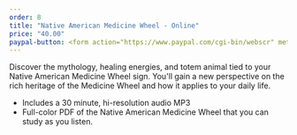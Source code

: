 ```yaml
---
order: 8
title: "Native American Medicine Wheel - Online"
price: "40.00"
paypal-button: <form action="https://www.paypal.com/cgi-bin/webscr" method="post" target="_top"><input type="hidden" name="cmd" value="_s-xclick"><input type="hidden" name="hosted_button_id" value="V2VBR4AXP5WJN"><input type="image" src="https://www.paypalobjects.com/webstatic/en_US/i/buttons/buy-logo-small.png" border="0" name="submit" alt="PayPal - The safer, easier way to pay online!"><img alt="" border="0" src="https://www.paypalobjects.com/en_US/i/scr/pixel.gif" width="1" height="1"></form>
---
```


Discover the mythology, healing energies, and totem animal tied to your Native
American Medicine Wheel sign. You'll gain a new perspective on the rich heritage
of the Medicine Wheel and how it applies to your daily life.

* Includes a 30 minute, hi-resolution audio MP3
* Full-color PDF of the Native American Medicine Wheel that you can study as you listen. 